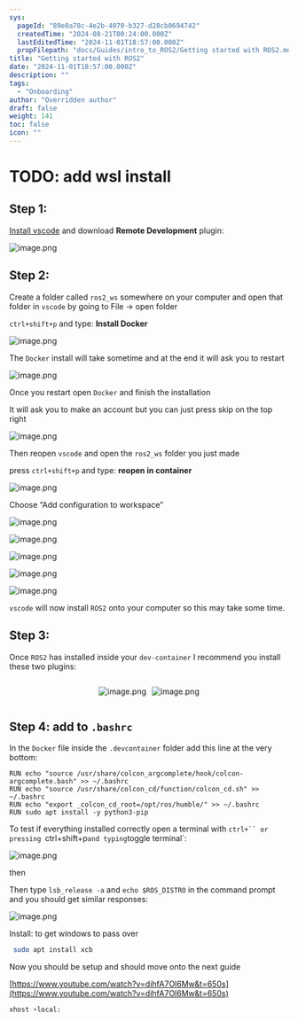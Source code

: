 ```yaml
---
sys:
  pageId: "89e0a78c-4e2b-4070-b327-d28cb0694742"
  createdTime: "2024-08-21T00:24:00.000Z"
  lastEditedTime: "2024-11-01T18:57:00.000Z"
  propFilepath: "docs/Guides/intro_to_ROS2/Getting started with ROS2.md"
title: "Getting started with ROS2"
date: "2024-11-01T18:57:00.000Z"
description: ""
tags:
  - "Onboarding"
author: "Overridden author"
draft: false
weight: 141
toc: false
icon: ""
---
```


# TODO: add wsl install

## Step 1:

[Install vscode](https://code.visualstudio.com/download) and download **Remote Development** plugin:

![image.png](https://prod-files-secure.s3.us-west-2.amazonaws.com/d518164a-d88e-44d1-a4ee-3adb3bd8bce0/efb52993-1881-4a40-b95e-6f020334f022/image.png?X-Amz-Algorithm=AWS4-HMAC-SHA256&X-Amz-Content-Sha256=UNSIGNED-PAYLOAD&X-Amz-Credential=ASIAZI2LB466SLIFPVSJ%2F20250317%2Fus-west-2%2Fs3%2Faws4_request&X-Amz-Date=20250317T003950Z&X-Amz-Expires=3600&X-Amz-Security-Token=IQoJb3JpZ2luX2VjEN%2F%2F%2F%2F%2F%2F%2F%2F%2F%2F%2FwEaCXVzLXdlc3QtMiJGMEQCIFgn%2FikXMmP1F9fDyoQykPco2KTGOZ%2BPoawBu2ApFfKBAiBQwkGcZbjOxF8SgbhLa%2FaTk6GvXPBEKCtSWXVuA2qDjSr%2FAwg3EAAaDDYzNzQyMzE4MzgwNSIMxRTKHr%2B1sChK0nWLKtwDgAHC63TYz4fc1olqJ2qo8I%2Bf5wU59ftlmxAFmrJARJJds3TeEpPwuMkxqyTIoJGpWD0D9peZYLVxqpGzZRCHc4EKzzw%2Bn7ERnp5KPK6bRprSMFuIKcSe8Wqy%2BSBl35xjSkxrsEIM%2ByZBzUNeN2JDszOIrNj%2Ffo4XukErQI8%2BULPM4bK2f%2BvvOn%2BCFMh4wNvnm8SHLZjbZGMVhttamwbkqxm0lPAlReQgG3J9I7c2nmB0alFMABYt8iZPuYmxXAVwS%2Bg0CZbsGb3aNZc8mKxon9xUHJ7SJo6OMHK8xZKXc5c0CPleBPoJedrs9uOGtVvHxuP9qyV8XsB1OkGQJRTZyVnpxJQs4%2FBfnk23YB4xC0fsFF9VQZO7%2FTOigXYVJ1SGK1MHFeTmOoT0Qy5uvkViUfx8j175sA5Q90ZRMx25Fw1FPZlluqbNScuAmZK3NJxbd7V0NH7bc7E0w1Lo3%2FPrrm5J6XGT%2FHg%2BnJ1jMAV76hR41DR21xc7VrreZBYPDeCnFGD7HZL2WWPfawaofb3NxOeVdCIa%2Bm%2Bcs7qLFhgMjP4ShxnIcClPzAPURYm5ufYsd0ieHm4d3Wk0wgGTzz%2ByDNy845yA1spxMHKW4%2FwDqhtE%2B9cIVOtwykr1kewwmJ3dvgY6pgE4N7leSEmr8qiiuNCjTFC0ODWKOyqeoR%2BQdyl4BJ2QuVEKm4nThdQjSLpIhxjpx1RQB8ymsyibVJEgXm8RGIH8%2Bam9bKkmbsRwVrwBecl3RYJGCFxbrpFd4IoVqV7lMUFe7B9li9hoHe9ob%2FNeMxbJMAPdEFTZO4L8SHKT81BnSsY1cpi4w6uXoYBLoXJXmOulc9CNSwQeC6kj%2Fz0%2BRtDwIzJnvQMc&X-Amz-Signature=da247a99e81c0a58a87fcf308b764f227e1fb10a399977d137f12d7bc3d24033&X-Amz-SignedHeaders=host&x-id=GetObject)

## Step 2:

Create a folder called `ros2_ws` somewhere on your computer and open that folder in `vscode` by going to File → open folder 

`ctrl+shift+p` and type: **Install Docker**

![image.png](https://prod-files-secure.s3.us-west-2.amazonaws.com/d518164a-d88e-44d1-a4ee-3adb3bd8bce0/2269dc0e-1cd5-47ff-bceb-c04ad9b2eab0/image.png?X-Amz-Algorithm=AWS4-HMAC-SHA256&X-Amz-Content-Sha256=UNSIGNED-PAYLOAD&X-Amz-Credential=ASIAZI2LB466SLIFPVSJ%2F20250317%2Fus-west-2%2Fs3%2Faws4_request&X-Amz-Date=20250317T003950Z&X-Amz-Expires=3600&X-Amz-Security-Token=IQoJb3JpZ2luX2VjEN%2F%2F%2F%2F%2F%2F%2F%2F%2F%2F%2FwEaCXVzLXdlc3QtMiJGMEQCIFgn%2FikXMmP1F9fDyoQykPco2KTGOZ%2BPoawBu2ApFfKBAiBQwkGcZbjOxF8SgbhLa%2FaTk6GvXPBEKCtSWXVuA2qDjSr%2FAwg3EAAaDDYzNzQyMzE4MzgwNSIMxRTKHr%2B1sChK0nWLKtwDgAHC63TYz4fc1olqJ2qo8I%2Bf5wU59ftlmxAFmrJARJJds3TeEpPwuMkxqyTIoJGpWD0D9peZYLVxqpGzZRCHc4EKzzw%2Bn7ERnp5KPK6bRprSMFuIKcSe8Wqy%2BSBl35xjSkxrsEIM%2ByZBzUNeN2JDszOIrNj%2Ffo4XukErQI8%2BULPM4bK2f%2BvvOn%2BCFMh4wNvnm8SHLZjbZGMVhttamwbkqxm0lPAlReQgG3J9I7c2nmB0alFMABYt8iZPuYmxXAVwS%2Bg0CZbsGb3aNZc8mKxon9xUHJ7SJo6OMHK8xZKXc5c0CPleBPoJedrs9uOGtVvHxuP9qyV8XsB1OkGQJRTZyVnpxJQs4%2FBfnk23YB4xC0fsFF9VQZO7%2FTOigXYVJ1SGK1MHFeTmOoT0Qy5uvkViUfx8j175sA5Q90ZRMx25Fw1FPZlluqbNScuAmZK3NJxbd7V0NH7bc7E0w1Lo3%2FPrrm5J6XGT%2FHg%2BnJ1jMAV76hR41DR21xc7VrreZBYPDeCnFGD7HZL2WWPfawaofb3NxOeVdCIa%2Bm%2Bcs7qLFhgMjP4ShxnIcClPzAPURYm5ufYsd0ieHm4d3Wk0wgGTzz%2ByDNy845yA1spxMHKW4%2FwDqhtE%2B9cIVOtwykr1kewwmJ3dvgY6pgE4N7leSEmr8qiiuNCjTFC0ODWKOyqeoR%2BQdyl4BJ2QuVEKm4nThdQjSLpIhxjpx1RQB8ymsyibVJEgXm8RGIH8%2Bam9bKkmbsRwVrwBecl3RYJGCFxbrpFd4IoVqV7lMUFe7B9li9hoHe9ob%2FNeMxbJMAPdEFTZO4L8SHKT81BnSsY1cpi4w6uXoYBLoXJXmOulc9CNSwQeC6kj%2Fz0%2BRtDwIzJnvQMc&X-Amz-Signature=7c8f37939b5e0bfdd6b5f5ac3bc8df584afaeae07402fe6e050d422752877375&X-Amz-SignedHeaders=host&x-id=GetObject)

The `Docker` install will take sometime and at the end it will ask you to restart

![image.png](https://prod-files-secure.s3.us-west-2.amazonaws.com/d518164a-d88e-44d1-a4ee-3adb3bd8bce0/ed233f78-be33-4b1f-b89c-9c346c0e961e/image.png?X-Amz-Algorithm=AWS4-HMAC-SHA256&X-Amz-Content-Sha256=UNSIGNED-PAYLOAD&X-Amz-Credential=ASIAZI2LB466SLIFPVSJ%2F20250317%2Fus-west-2%2Fs3%2Faws4_request&X-Amz-Date=20250317T003950Z&X-Amz-Expires=3600&X-Amz-Security-Token=IQoJb3JpZ2luX2VjEN%2F%2F%2F%2F%2F%2F%2F%2F%2F%2F%2FwEaCXVzLXdlc3QtMiJGMEQCIFgn%2FikXMmP1F9fDyoQykPco2KTGOZ%2BPoawBu2ApFfKBAiBQwkGcZbjOxF8SgbhLa%2FaTk6GvXPBEKCtSWXVuA2qDjSr%2FAwg3EAAaDDYzNzQyMzE4MzgwNSIMxRTKHr%2B1sChK0nWLKtwDgAHC63TYz4fc1olqJ2qo8I%2Bf5wU59ftlmxAFmrJARJJds3TeEpPwuMkxqyTIoJGpWD0D9peZYLVxqpGzZRCHc4EKzzw%2Bn7ERnp5KPK6bRprSMFuIKcSe8Wqy%2BSBl35xjSkxrsEIM%2ByZBzUNeN2JDszOIrNj%2Ffo4XukErQI8%2BULPM4bK2f%2BvvOn%2BCFMh4wNvnm8SHLZjbZGMVhttamwbkqxm0lPAlReQgG3J9I7c2nmB0alFMABYt8iZPuYmxXAVwS%2Bg0CZbsGb3aNZc8mKxon9xUHJ7SJo6OMHK8xZKXc5c0CPleBPoJedrs9uOGtVvHxuP9qyV8XsB1OkGQJRTZyVnpxJQs4%2FBfnk23YB4xC0fsFF9VQZO7%2FTOigXYVJ1SGK1MHFeTmOoT0Qy5uvkViUfx8j175sA5Q90ZRMx25Fw1FPZlluqbNScuAmZK3NJxbd7V0NH7bc7E0w1Lo3%2FPrrm5J6XGT%2FHg%2BnJ1jMAV76hR41DR21xc7VrreZBYPDeCnFGD7HZL2WWPfawaofb3NxOeVdCIa%2Bm%2Bcs7qLFhgMjP4ShxnIcClPzAPURYm5ufYsd0ieHm4d3Wk0wgGTzz%2ByDNy845yA1spxMHKW4%2FwDqhtE%2B9cIVOtwykr1kewwmJ3dvgY6pgE4N7leSEmr8qiiuNCjTFC0ODWKOyqeoR%2BQdyl4BJ2QuVEKm4nThdQjSLpIhxjpx1RQB8ymsyibVJEgXm8RGIH8%2Bam9bKkmbsRwVrwBecl3RYJGCFxbrpFd4IoVqV7lMUFe7B9li9hoHe9ob%2FNeMxbJMAPdEFTZO4L8SHKT81BnSsY1cpi4w6uXoYBLoXJXmOulc9CNSwQeC6kj%2Fz0%2BRtDwIzJnvQMc&X-Amz-Signature=66a6dc89e2689f6804f9a857d3d83f37ff3cacfafb04a096e041bd7dd6a14882&X-Amz-SignedHeaders=host&x-id=GetObject)

Once you restart open `Docker` and finish the installation

It will ask you to make an account but you can just press skip on the top right

![image.png](https://prod-files-secure.s3.us-west-2.amazonaws.com/d518164a-d88e-44d1-a4ee-3adb3bd8bce0/21010ad9-1659-4fd9-9f59-9932a09b2a3d/image.png?X-Amz-Algorithm=AWS4-HMAC-SHA256&X-Amz-Content-Sha256=UNSIGNED-PAYLOAD&X-Amz-Credential=ASIAZI2LB466SLIFPVSJ%2F20250317%2Fus-west-2%2Fs3%2Faws4_request&X-Amz-Date=20250317T003950Z&X-Amz-Expires=3600&X-Amz-Security-Token=IQoJb3JpZ2luX2VjEN%2F%2F%2F%2F%2F%2F%2F%2F%2F%2F%2FwEaCXVzLXdlc3QtMiJGMEQCIFgn%2FikXMmP1F9fDyoQykPco2KTGOZ%2BPoawBu2ApFfKBAiBQwkGcZbjOxF8SgbhLa%2FaTk6GvXPBEKCtSWXVuA2qDjSr%2FAwg3EAAaDDYzNzQyMzE4MzgwNSIMxRTKHr%2B1sChK0nWLKtwDgAHC63TYz4fc1olqJ2qo8I%2Bf5wU59ftlmxAFmrJARJJds3TeEpPwuMkxqyTIoJGpWD0D9peZYLVxqpGzZRCHc4EKzzw%2Bn7ERnp5KPK6bRprSMFuIKcSe8Wqy%2BSBl35xjSkxrsEIM%2ByZBzUNeN2JDszOIrNj%2Ffo4XukErQI8%2BULPM4bK2f%2BvvOn%2BCFMh4wNvnm8SHLZjbZGMVhttamwbkqxm0lPAlReQgG3J9I7c2nmB0alFMABYt8iZPuYmxXAVwS%2Bg0CZbsGb3aNZc8mKxon9xUHJ7SJo6OMHK8xZKXc5c0CPleBPoJedrs9uOGtVvHxuP9qyV8XsB1OkGQJRTZyVnpxJQs4%2FBfnk23YB4xC0fsFF9VQZO7%2FTOigXYVJ1SGK1MHFeTmOoT0Qy5uvkViUfx8j175sA5Q90ZRMx25Fw1FPZlluqbNScuAmZK3NJxbd7V0NH7bc7E0w1Lo3%2FPrrm5J6XGT%2FHg%2BnJ1jMAV76hR41DR21xc7VrreZBYPDeCnFGD7HZL2WWPfawaofb3NxOeVdCIa%2Bm%2Bcs7qLFhgMjP4ShxnIcClPzAPURYm5ufYsd0ieHm4d3Wk0wgGTzz%2ByDNy845yA1spxMHKW4%2FwDqhtE%2B9cIVOtwykr1kewwmJ3dvgY6pgE4N7leSEmr8qiiuNCjTFC0ODWKOyqeoR%2BQdyl4BJ2QuVEKm4nThdQjSLpIhxjpx1RQB8ymsyibVJEgXm8RGIH8%2Bam9bKkmbsRwVrwBecl3RYJGCFxbrpFd4IoVqV7lMUFe7B9li9hoHe9ob%2FNeMxbJMAPdEFTZO4L8SHKT81BnSsY1cpi4w6uXoYBLoXJXmOulc9CNSwQeC6kj%2Fz0%2BRtDwIzJnvQMc&X-Amz-Signature=71e42e36105e17473e49ac145ceff5e0d0dea94ca0b5952edf5089f4c71c917e&X-Amz-SignedHeaders=host&x-id=GetObject)

Then reopen `vscode` and open the `ros2_ws` folder you just made

press `ctrl+shift+p` and type: **reopen in container**

![image.png](https://prod-files-secure.s3.us-west-2.amazonaws.com/d518164a-d88e-44d1-a4ee-3adb3bd8bce0/4e93b8c2-41ad-488c-8095-c74205196118/image.png?X-Amz-Algorithm=AWS4-HMAC-SHA256&X-Amz-Content-Sha256=UNSIGNED-PAYLOAD&X-Amz-Credential=ASIAZI2LB466SLIFPVSJ%2F20250317%2Fus-west-2%2Fs3%2Faws4_request&X-Amz-Date=20250317T003950Z&X-Amz-Expires=3600&X-Amz-Security-Token=IQoJb3JpZ2luX2VjEN%2F%2F%2F%2F%2F%2F%2F%2F%2F%2F%2FwEaCXVzLXdlc3QtMiJGMEQCIFgn%2FikXMmP1F9fDyoQykPco2KTGOZ%2BPoawBu2ApFfKBAiBQwkGcZbjOxF8SgbhLa%2FaTk6GvXPBEKCtSWXVuA2qDjSr%2FAwg3EAAaDDYzNzQyMzE4MzgwNSIMxRTKHr%2B1sChK0nWLKtwDgAHC63TYz4fc1olqJ2qo8I%2Bf5wU59ftlmxAFmrJARJJds3TeEpPwuMkxqyTIoJGpWD0D9peZYLVxqpGzZRCHc4EKzzw%2Bn7ERnp5KPK6bRprSMFuIKcSe8Wqy%2BSBl35xjSkxrsEIM%2ByZBzUNeN2JDszOIrNj%2Ffo4XukErQI8%2BULPM4bK2f%2BvvOn%2BCFMh4wNvnm8SHLZjbZGMVhttamwbkqxm0lPAlReQgG3J9I7c2nmB0alFMABYt8iZPuYmxXAVwS%2Bg0CZbsGb3aNZc8mKxon9xUHJ7SJo6OMHK8xZKXc5c0CPleBPoJedrs9uOGtVvHxuP9qyV8XsB1OkGQJRTZyVnpxJQs4%2FBfnk23YB4xC0fsFF9VQZO7%2FTOigXYVJ1SGK1MHFeTmOoT0Qy5uvkViUfx8j175sA5Q90ZRMx25Fw1FPZlluqbNScuAmZK3NJxbd7V0NH7bc7E0w1Lo3%2FPrrm5J6XGT%2FHg%2BnJ1jMAV76hR41DR21xc7VrreZBYPDeCnFGD7HZL2WWPfawaofb3NxOeVdCIa%2Bm%2Bcs7qLFhgMjP4ShxnIcClPzAPURYm5ufYsd0ieHm4d3Wk0wgGTzz%2ByDNy845yA1spxMHKW4%2FwDqhtE%2B9cIVOtwykr1kewwmJ3dvgY6pgE4N7leSEmr8qiiuNCjTFC0ODWKOyqeoR%2BQdyl4BJ2QuVEKm4nThdQjSLpIhxjpx1RQB8ymsyibVJEgXm8RGIH8%2Bam9bKkmbsRwVrwBecl3RYJGCFxbrpFd4IoVqV7lMUFe7B9li9hoHe9ob%2FNeMxbJMAPdEFTZO4L8SHKT81BnSsY1cpi4w6uXoYBLoXJXmOulc9CNSwQeC6kj%2Fz0%2BRtDwIzJnvQMc&X-Amz-Signature=7ee0db678e76389ed1044b3886d1d9185f5b3c607c67b41c3e10f5763c31fd97&X-Amz-SignedHeaders=host&x-id=GetObject)

Choose “Add configuration to workspace”

![image.png](https://prod-files-secure.s3.us-west-2.amazonaws.com/d518164a-d88e-44d1-a4ee-3adb3bd8bce0/9560b282-5060-4989-ba37-97e7b2c22476/image.png?X-Amz-Algorithm=AWS4-HMAC-SHA256&X-Amz-Content-Sha256=UNSIGNED-PAYLOAD&X-Amz-Credential=ASIAZI2LB466SLIFPVSJ%2F20250317%2Fus-west-2%2Fs3%2Faws4_request&X-Amz-Date=20250317T003950Z&X-Amz-Expires=3600&X-Amz-Security-Token=IQoJb3JpZ2luX2VjEN%2F%2F%2F%2F%2F%2F%2F%2F%2F%2F%2FwEaCXVzLXdlc3QtMiJGMEQCIFgn%2FikXMmP1F9fDyoQykPco2KTGOZ%2BPoawBu2ApFfKBAiBQwkGcZbjOxF8SgbhLa%2FaTk6GvXPBEKCtSWXVuA2qDjSr%2FAwg3EAAaDDYzNzQyMzE4MzgwNSIMxRTKHr%2B1sChK0nWLKtwDgAHC63TYz4fc1olqJ2qo8I%2Bf5wU59ftlmxAFmrJARJJds3TeEpPwuMkxqyTIoJGpWD0D9peZYLVxqpGzZRCHc4EKzzw%2Bn7ERnp5KPK6bRprSMFuIKcSe8Wqy%2BSBl35xjSkxrsEIM%2ByZBzUNeN2JDszOIrNj%2Ffo4XukErQI8%2BULPM4bK2f%2BvvOn%2BCFMh4wNvnm8SHLZjbZGMVhttamwbkqxm0lPAlReQgG3J9I7c2nmB0alFMABYt8iZPuYmxXAVwS%2Bg0CZbsGb3aNZc8mKxon9xUHJ7SJo6OMHK8xZKXc5c0CPleBPoJedrs9uOGtVvHxuP9qyV8XsB1OkGQJRTZyVnpxJQs4%2FBfnk23YB4xC0fsFF9VQZO7%2FTOigXYVJ1SGK1MHFeTmOoT0Qy5uvkViUfx8j175sA5Q90ZRMx25Fw1FPZlluqbNScuAmZK3NJxbd7V0NH7bc7E0w1Lo3%2FPrrm5J6XGT%2FHg%2BnJ1jMAV76hR41DR21xc7VrreZBYPDeCnFGD7HZL2WWPfawaofb3NxOeVdCIa%2Bm%2Bcs7qLFhgMjP4ShxnIcClPzAPURYm5ufYsd0ieHm4d3Wk0wgGTzz%2ByDNy845yA1spxMHKW4%2FwDqhtE%2B9cIVOtwykr1kewwmJ3dvgY6pgE4N7leSEmr8qiiuNCjTFC0ODWKOyqeoR%2BQdyl4BJ2QuVEKm4nThdQjSLpIhxjpx1RQB8ymsyibVJEgXm8RGIH8%2Bam9bKkmbsRwVrwBecl3RYJGCFxbrpFd4IoVqV7lMUFe7B9li9hoHe9ob%2FNeMxbJMAPdEFTZO4L8SHKT81BnSsY1cpi4w6uXoYBLoXJXmOulc9CNSwQeC6kj%2Fz0%2BRtDwIzJnvQMc&X-Amz-Signature=0e1482595a5b171223351e7beee836cae10072cf09f1c06da1e8de4e90a875d4&X-Amz-SignedHeaders=host&x-id=GetObject)

![image.png](https://prod-files-secure.s3.us-west-2.amazonaws.com/d518164a-d88e-44d1-a4ee-3adb3bd8bce0/2ee63f81-886b-48e8-a553-dc6e5eac99e4/image.png?X-Amz-Algorithm=AWS4-HMAC-SHA256&X-Amz-Content-Sha256=UNSIGNED-PAYLOAD&X-Amz-Credential=ASIAZI2LB466SLIFPVSJ%2F20250317%2Fus-west-2%2Fs3%2Faws4_request&X-Amz-Date=20250317T003950Z&X-Amz-Expires=3600&X-Amz-Security-Token=IQoJb3JpZ2luX2VjEN%2F%2F%2F%2F%2F%2F%2F%2F%2F%2F%2FwEaCXVzLXdlc3QtMiJGMEQCIFgn%2FikXMmP1F9fDyoQykPco2KTGOZ%2BPoawBu2ApFfKBAiBQwkGcZbjOxF8SgbhLa%2FaTk6GvXPBEKCtSWXVuA2qDjSr%2FAwg3EAAaDDYzNzQyMzE4MzgwNSIMxRTKHr%2B1sChK0nWLKtwDgAHC63TYz4fc1olqJ2qo8I%2Bf5wU59ftlmxAFmrJARJJds3TeEpPwuMkxqyTIoJGpWD0D9peZYLVxqpGzZRCHc4EKzzw%2Bn7ERnp5KPK6bRprSMFuIKcSe8Wqy%2BSBl35xjSkxrsEIM%2ByZBzUNeN2JDszOIrNj%2Ffo4XukErQI8%2BULPM4bK2f%2BvvOn%2BCFMh4wNvnm8SHLZjbZGMVhttamwbkqxm0lPAlReQgG3J9I7c2nmB0alFMABYt8iZPuYmxXAVwS%2Bg0CZbsGb3aNZc8mKxon9xUHJ7SJo6OMHK8xZKXc5c0CPleBPoJedrs9uOGtVvHxuP9qyV8XsB1OkGQJRTZyVnpxJQs4%2FBfnk23YB4xC0fsFF9VQZO7%2FTOigXYVJ1SGK1MHFeTmOoT0Qy5uvkViUfx8j175sA5Q90ZRMx25Fw1FPZlluqbNScuAmZK3NJxbd7V0NH7bc7E0w1Lo3%2FPrrm5J6XGT%2FHg%2BnJ1jMAV76hR41DR21xc7VrreZBYPDeCnFGD7HZL2WWPfawaofb3NxOeVdCIa%2Bm%2Bcs7qLFhgMjP4ShxnIcClPzAPURYm5ufYsd0ieHm4d3Wk0wgGTzz%2ByDNy845yA1spxMHKW4%2FwDqhtE%2B9cIVOtwykr1kewwmJ3dvgY6pgE4N7leSEmr8qiiuNCjTFC0ODWKOyqeoR%2BQdyl4BJ2QuVEKm4nThdQjSLpIhxjpx1RQB8ymsyibVJEgXm8RGIH8%2Bam9bKkmbsRwVrwBecl3RYJGCFxbrpFd4IoVqV7lMUFe7B9li9hoHe9ob%2FNeMxbJMAPdEFTZO4L8SHKT81BnSsY1cpi4w6uXoYBLoXJXmOulc9CNSwQeC6kj%2Fz0%2BRtDwIzJnvQMc&X-Amz-Signature=63a86fc529be9c4e3007e599896efd9fe94ac4bf594c00651a9eeebe9d2f68f9&X-Amz-SignedHeaders=host&x-id=GetObject)

![image.png](https://prod-files-secure.s3.us-west-2.amazonaws.com/d518164a-d88e-44d1-a4ee-3adb3bd8bce0/ae1580b2-b048-407e-aed9-b584224a7a04/image.png?X-Amz-Algorithm=AWS4-HMAC-SHA256&X-Amz-Content-Sha256=UNSIGNED-PAYLOAD&X-Amz-Credential=ASIAZI2LB466SLIFPVSJ%2F20250317%2Fus-west-2%2Fs3%2Faws4_request&X-Amz-Date=20250317T003950Z&X-Amz-Expires=3600&X-Amz-Security-Token=IQoJb3JpZ2luX2VjEN%2F%2F%2F%2F%2F%2F%2F%2F%2F%2F%2FwEaCXVzLXdlc3QtMiJGMEQCIFgn%2FikXMmP1F9fDyoQykPco2KTGOZ%2BPoawBu2ApFfKBAiBQwkGcZbjOxF8SgbhLa%2FaTk6GvXPBEKCtSWXVuA2qDjSr%2FAwg3EAAaDDYzNzQyMzE4MzgwNSIMxRTKHr%2B1sChK0nWLKtwDgAHC63TYz4fc1olqJ2qo8I%2Bf5wU59ftlmxAFmrJARJJds3TeEpPwuMkxqyTIoJGpWD0D9peZYLVxqpGzZRCHc4EKzzw%2Bn7ERnp5KPK6bRprSMFuIKcSe8Wqy%2BSBl35xjSkxrsEIM%2ByZBzUNeN2JDszOIrNj%2Ffo4XukErQI8%2BULPM4bK2f%2BvvOn%2BCFMh4wNvnm8SHLZjbZGMVhttamwbkqxm0lPAlReQgG3J9I7c2nmB0alFMABYt8iZPuYmxXAVwS%2Bg0CZbsGb3aNZc8mKxon9xUHJ7SJo6OMHK8xZKXc5c0CPleBPoJedrs9uOGtVvHxuP9qyV8XsB1OkGQJRTZyVnpxJQs4%2FBfnk23YB4xC0fsFF9VQZO7%2FTOigXYVJ1SGK1MHFeTmOoT0Qy5uvkViUfx8j175sA5Q90ZRMx25Fw1FPZlluqbNScuAmZK3NJxbd7V0NH7bc7E0w1Lo3%2FPrrm5J6XGT%2FHg%2BnJ1jMAV76hR41DR21xc7VrreZBYPDeCnFGD7HZL2WWPfawaofb3NxOeVdCIa%2Bm%2Bcs7qLFhgMjP4ShxnIcClPzAPURYm5ufYsd0ieHm4d3Wk0wgGTzz%2ByDNy845yA1spxMHKW4%2FwDqhtE%2B9cIVOtwykr1kewwmJ3dvgY6pgE4N7leSEmr8qiiuNCjTFC0ODWKOyqeoR%2BQdyl4BJ2QuVEKm4nThdQjSLpIhxjpx1RQB8ymsyibVJEgXm8RGIH8%2Bam9bKkmbsRwVrwBecl3RYJGCFxbrpFd4IoVqV7lMUFe7B9li9hoHe9ob%2FNeMxbJMAPdEFTZO4L8SHKT81BnSsY1cpi4w6uXoYBLoXJXmOulc9CNSwQeC6kj%2Fz0%2BRtDwIzJnvQMc&X-Amz-Signature=ee002133709a5610d220a0a0ccae98aefd077a486f72aaa1cdb34d6f6af7959b&X-Amz-SignedHeaders=host&x-id=GetObject)

![image.png](https://prod-files-secure.s3.us-west-2.amazonaws.com/d518164a-d88e-44d1-a4ee-3adb3bd8bce0/53255b28-f75e-430f-b9e3-c0ac8577e42b/image.png?X-Amz-Algorithm=AWS4-HMAC-SHA256&X-Amz-Content-Sha256=UNSIGNED-PAYLOAD&X-Amz-Credential=ASIAZI2LB466SLIFPVSJ%2F20250317%2Fus-west-2%2Fs3%2Faws4_request&X-Amz-Date=20250317T003950Z&X-Amz-Expires=3600&X-Amz-Security-Token=IQoJb3JpZ2luX2VjEN%2F%2F%2F%2F%2F%2F%2F%2F%2F%2F%2FwEaCXVzLXdlc3QtMiJGMEQCIFgn%2FikXMmP1F9fDyoQykPco2KTGOZ%2BPoawBu2ApFfKBAiBQwkGcZbjOxF8SgbhLa%2FaTk6GvXPBEKCtSWXVuA2qDjSr%2FAwg3EAAaDDYzNzQyMzE4MzgwNSIMxRTKHr%2B1sChK0nWLKtwDgAHC63TYz4fc1olqJ2qo8I%2Bf5wU59ftlmxAFmrJARJJds3TeEpPwuMkxqyTIoJGpWD0D9peZYLVxqpGzZRCHc4EKzzw%2Bn7ERnp5KPK6bRprSMFuIKcSe8Wqy%2BSBl35xjSkxrsEIM%2ByZBzUNeN2JDszOIrNj%2Ffo4XukErQI8%2BULPM4bK2f%2BvvOn%2BCFMh4wNvnm8SHLZjbZGMVhttamwbkqxm0lPAlReQgG3J9I7c2nmB0alFMABYt8iZPuYmxXAVwS%2Bg0CZbsGb3aNZc8mKxon9xUHJ7SJo6OMHK8xZKXc5c0CPleBPoJedrs9uOGtVvHxuP9qyV8XsB1OkGQJRTZyVnpxJQs4%2FBfnk23YB4xC0fsFF9VQZO7%2FTOigXYVJ1SGK1MHFeTmOoT0Qy5uvkViUfx8j175sA5Q90ZRMx25Fw1FPZlluqbNScuAmZK3NJxbd7V0NH7bc7E0w1Lo3%2FPrrm5J6XGT%2FHg%2BnJ1jMAV76hR41DR21xc7VrreZBYPDeCnFGD7HZL2WWPfawaofb3NxOeVdCIa%2Bm%2Bcs7qLFhgMjP4ShxnIcClPzAPURYm5ufYsd0ieHm4d3Wk0wgGTzz%2ByDNy845yA1spxMHKW4%2FwDqhtE%2B9cIVOtwykr1kewwmJ3dvgY6pgE4N7leSEmr8qiiuNCjTFC0ODWKOyqeoR%2BQdyl4BJ2QuVEKm4nThdQjSLpIhxjpx1RQB8ymsyibVJEgXm8RGIH8%2Bam9bKkmbsRwVrwBecl3RYJGCFxbrpFd4IoVqV7lMUFe7B9li9hoHe9ob%2FNeMxbJMAPdEFTZO4L8SHKT81BnSsY1cpi4w6uXoYBLoXJXmOulc9CNSwQeC6kj%2Fz0%2BRtDwIzJnvQMc&X-Amz-Signature=3e85e66e512929a19a5004382cd4d7ca92637a03fc52941ea1315bfbc15f29d5&X-Amz-SignedHeaders=host&x-id=GetObject)

![image.png](https://prod-files-secure.s3.us-west-2.amazonaws.com/d518164a-d88e-44d1-a4ee-3adb3bd8bce0/7c562767-5af9-4ffb-97d1-327bcdf4ee00/image.png?X-Amz-Algorithm=AWS4-HMAC-SHA256&X-Amz-Content-Sha256=UNSIGNED-PAYLOAD&X-Amz-Credential=ASIAZI2LB466SLIFPVSJ%2F20250317%2Fus-west-2%2Fs3%2Faws4_request&X-Amz-Date=20250317T003950Z&X-Amz-Expires=3600&X-Amz-Security-Token=IQoJb3JpZ2luX2VjEN%2F%2F%2F%2F%2F%2F%2F%2F%2F%2F%2FwEaCXVzLXdlc3QtMiJGMEQCIFgn%2FikXMmP1F9fDyoQykPco2KTGOZ%2BPoawBu2ApFfKBAiBQwkGcZbjOxF8SgbhLa%2FaTk6GvXPBEKCtSWXVuA2qDjSr%2FAwg3EAAaDDYzNzQyMzE4MzgwNSIMxRTKHr%2B1sChK0nWLKtwDgAHC63TYz4fc1olqJ2qo8I%2Bf5wU59ftlmxAFmrJARJJds3TeEpPwuMkxqyTIoJGpWD0D9peZYLVxqpGzZRCHc4EKzzw%2Bn7ERnp5KPK6bRprSMFuIKcSe8Wqy%2BSBl35xjSkxrsEIM%2ByZBzUNeN2JDszOIrNj%2Ffo4XukErQI8%2BULPM4bK2f%2BvvOn%2BCFMh4wNvnm8SHLZjbZGMVhttamwbkqxm0lPAlReQgG3J9I7c2nmB0alFMABYt8iZPuYmxXAVwS%2Bg0CZbsGb3aNZc8mKxon9xUHJ7SJo6OMHK8xZKXc5c0CPleBPoJedrs9uOGtVvHxuP9qyV8XsB1OkGQJRTZyVnpxJQs4%2FBfnk23YB4xC0fsFF9VQZO7%2FTOigXYVJ1SGK1MHFeTmOoT0Qy5uvkViUfx8j175sA5Q90ZRMx25Fw1FPZlluqbNScuAmZK3NJxbd7V0NH7bc7E0w1Lo3%2FPrrm5J6XGT%2FHg%2BnJ1jMAV76hR41DR21xc7VrreZBYPDeCnFGD7HZL2WWPfawaofb3NxOeVdCIa%2Bm%2Bcs7qLFhgMjP4ShxnIcClPzAPURYm5ufYsd0ieHm4d3Wk0wgGTzz%2ByDNy845yA1spxMHKW4%2FwDqhtE%2B9cIVOtwykr1kewwmJ3dvgY6pgE4N7leSEmr8qiiuNCjTFC0ODWKOyqeoR%2BQdyl4BJ2QuVEKm4nThdQjSLpIhxjpx1RQB8ymsyibVJEgXm8RGIH8%2Bam9bKkmbsRwVrwBecl3RYJGCFxbrpFd4IoVqV7lMUFe7B9li9hoHe9ob%2FNeMxbJMAPdEFTZO4L8SHKT81BnSsY1cpi4w6uXoYBLoXJXmOulc9CNSwQeC6kj%2Fz0%2BRtDwIzJnvQMc&X-Amz-Signature=1b85619e1c96ebb31fb9cc7e19cd24f881ab965fce0881439613ceae44e3332b&X-Amz-SignedHeaders=host&x-id=GetObject)

`vscode` will now install `ROS2` onto your computer so this may take some time.

## Step 3:

Once `ROS2` has installed inside your `dev-container` I recommend you install these two plugins:

<div style="display: flex;flex-direction: row; column-gap:10px; max-width: 630px;justify-content: center;">
<div>

![image.png](https://prod-files-secure.s3.us-west-2.amazonaws.com/d518164a-d88e-44d1-a4ee-3adb3bd8bce0/3fc3d550-5a54-4ba1-ba6b-faa01cdb7369/image.png?X-Amz-Algorithm=AWS4-HMAC-SHA256&X-Amz-Content-Sha256=UNSIGNED-PAYLOAD&X-Amz-Credential=ASIAZI2LB466QJ4SHN4F%2F20250317%2Fus-west-2%2Fs3%2Faws4_request&X-Amz-Date=20250317T003952Z&X-Amz-Expires=3600&X-Amz-Security-Token=IQoJb3JpZ2luX2VjEN%2F%2F%2F%2F%2F%2F%2F%2F%2F%2F%2FwEaCXVzLXdlc3QtMiJHMEUCIQCsMnfvppBVA5KjO%2Fi0vfjrQyiRd%2FX0taAnMC9YpRMyVwIgND1ydwpveFH3pqfOghyJmaTjTl%2FI1vrKvkectx3us2cq%2FwMINxAAGgw2Mzc0MjMxODM4MDUiDOInA%2FRtaG8uCraw%2FircA7KY9MLko6bDybdMHEKNInASBm0GT%2Bi9taM0SycRzv8AvVb6dOM%2F0jaxAMomW98G7akRlWQs2ned8KZovh3Rl159mcO%2Fp%2BO97iw3STs93FofFDFgc4KldvCRuiTY6D9jp0AsTKAwblMn%2BZzK8aaHYTKdXIprfZ9RFvdf%2BN43UCXVD4ISOYIrYRWFMglSoUGwpLcYVZiCo1c01bpoNxKtO6zinwBXjB6Hyx8R0NrUouJ%2FrWbncQ1ng0AhTba9tqF7ZI3JZdouLBag4OYK1nwuSBpvkmYzzKGR0gAVMF3DnxqiYVPZRgvLgoX8L%2BvB%2FLZey6YfXzBbRiDVVtcgLmSZFKZ8avB9zCd3ZT4VVVKkJgYxmx6np3x7PqiEbBLdbYesgZFFP4Sv%2Behp%2BFCqCcs6lHodxqR9tDkh6trLK%2FX98A%2BsV3RKxg5OLK2CJj%2FtmZN0F2FaQCvKNtP9FeD9m4p7cAqjK%2B%2ByZ%2F4G%2BMrpTlMNrNanPBxCEWW2qlFrXz%2BsJj7BQMcNcrb5e6dt9hb3o5unoSvW%2BgrbGuU%2FZkOT1ffZn6DP2ZWoUaT1B7SyDTSJGC2poDINgPtNqnH4yo6enfFzCt138%2Fa8OqyivKR4M8ERCuxUekQM0w9oyZFCwKfGMPic3b4GOqUBt6b3wxTGlVCcr5AAspWW6jBFqYnHHbKa%2BVgBzAWakC3Ck6BChUKfr5YM3EWsbMe9xrYdUfFs9TmM2NHN4t%2FMdI3y65c7dL6cmrSdgm5ANjxTfGOw3Ds%2Fumvn12WV9d1xqfouAo8%2FYnTa%2BTM2CXvyG88Uo%2BKCIOxEVY3IOw5nu8ISfSSAAUAxGMHI8fKJokbNMwACB4Ypjh8kfcRul9fDwxlBxy%2F9&X-Amz-Signature=607e224e0c54bac890eba6d339f6ca36c70fe3e4ad5f8dd317708c7812416c92&X-Amz-SignedHeaders=host&x-id=GetObject)

</div>
<div>

![image.png](https://prod-files-secure.s3.us-west-2.amazonaws.com/d518164a-d88e-44d1-a4ee-3adb3bd8bce0/d994cc66-13c2-4093-a5a3-f84cf4601a82/image.png?X-Amz-Algorithm=AWS4-HMAC-SHA256&X-Amz-Content-Sha256=UNSIGNED-PAYLOAD&X-Amz-Credential=ASIAZI2LB4663D65AWZM%2F20250317%2Fus-west-2%2Fs3%2Faws4_request&X-Amz-Date=20250317T003952Z&X-Amz-Expires=3600&X-Amz-Security-Token=IQoJb3JpZ2luX2VjEN%2F%2F%2F%2F%2F%2F%2F%2F%2F%2F%2FwEaCXVzLXdlc3QtMiJGMEQCIFLxAHcwwzaI1QoP%2FEq8zOYRcouduzDx2oYXuOUccPT4AiAL07jTGkYWxxeedV9NEpyezK8UUNmvoutPzDmnbY1qYSr%2FAwg3EAAaDDYzNzQyMzE4MzgwNSIMmxEwVbesUtIPFEKIKtwDxRProK%2FSuyMNWJjWc%2FYByocp54hBv%2B%2B6oahlGYPJwOI8J466SIhubT5cMAF43GnEBCeh89oSUazk5tJdB%2FyCS2IS4CKE1YTRAQv0q2JdeBw35qcfIGeMCVOopWX4ms%2F3Kohoyrh2FH45aAnoMHUvLwMSNkZfuwhixm3h75oprWyi3dOEunmx5Rb2us67QX02G3tfXKG4Zui%2FbWJDG6IiXbuFCI0TbGVBIW35EMDQSrtpVRTwkMiKLPyPO6%2BOyFNEDIG5ckTgWFrv0%2FGtWODlsOL5klsVnGG4PU9bJOr3FPwpI%2FIDVydBoMHRmsQQT%2BDg%2FPVkwVfjcMR02PcIfwld8BMsZlwAedxxqkv54rkOlSBQRduxhqYPCg9tcLBfj6pxrNbPpY5R11uaXRG7QkhbWoSCiJIKVi6AtK9cu8k%2B1%2BEm1h2lGSIwVkc4iodWyh0K8N9nUJahzHR3Khv1Qyys4V7vsGP%2FlpD3sy7MFDpgeIOM6uRnBSojH2saPg5fcEMUvEGVw0JTkOZbwwvsJuriKzkhKoqrcSmJxbik1GNh8zuY0APOIdYLfUYHkPYsqKHIYUdEVTWR9tly%2FVmsaMNriOSky2byvZ1jvHPKt3%2BgXcwwWvPFE%2Fb7jnxXwU0wgZ3dvgY6pgEEqYN9JqaWhrTW83r2w8CCE5cseNAVAw7coNZS9GthWwZcV%2BoGp8f%2BSBqCy2R2LSE5Se%2Fd5rwtGEK%2FhhdkRjUYomkB9lCvBfSCtIAtpf%2FDNkF%2Fe4MI4xyYHQSGimq6p07tyQgZ43haxtobmgNe0B3TT548k4%2FEJ1LiBukMYYxERG0h8BVVaFIYkyDVlKe3Rt1cYuEDkPvYIf5LbYTi5CYvsq1TxrDX&X-Amz-Signature=1c9457a03d92cd65682b7524df1ba6bbd2300b1532b1f7d22e9e5dc71f61a38b&X-Amz-SignedHeaders=host&x-id=GetObject)

</div>
</div>

## Step 4: add to `.bashrc`

In the `Docker` file inside the `.devcontainer` folder add this line at the very bottom: 

```docker
RUN echo "source /usr/share/colcon_argcomplete/hook/colcon-argcomplete.bash" >> ~/.bashrc
RUN echo "source /usr/share/colcon_cd/function/colcon_cd.sh" >> ~/.bashrc
RUN echo "export _colcon_cd_root=/opt/ros/humble/" >> ~/.bashrc
RUN sudo apt install -y python3-pip 
```

To test if everything installed correctly open a terminal with `ctrl+`` or pressing `ctrl+shift+p` and typing `toggle terminal`:

![image.png](https://prod-files-secure.s3.us-west-2.amazonaws.com/d518164a-d88e-44d1-a4ee-3adb3bd8bce0/6a4943d8-b04e-4c02-9a58-775f3384d1a5/image.png?X-Amz-Algorithm=AWS4-HMAC-SHA256&X-Amz-Content-Sha256=UNSIGNED-PAYLOAD&X-Amz-Credential=ASIAZI2LB466SLIFPVSJ%2F20250317%2Fus-west-2%2Fs3%2Faws4_request&X-Amz-Date=20250317T003950Z&X-Amz-Expires=3600&X-Amz-Security-Token=IQoJb3JpZ2luX2VjEN%2F%2F%2F%2F%2F%2F%2F%2F%2F%2F%2FwEaCXVzLXdlc3QtMiJGMEQCIFgn%2FikXMmP1F9fDyoQykPco2KTGOZ%2BPoawBu2ApFfKBAiBQwkGcZbjOxF8SgbhLa%2FaTk6GvXPBEKCtSWXVuA2qDjSr%2FAwg3EAAaDDYzNzQyMzE4MzgwNSIMxRTKHr%2B1sChK0nWLKtwDgAHC63TYz4fc1olqJ2qo8I%2Bf5wU59ftlmxAFmrJARJJds3TeEpPwuMkxqyTIoJGpWD0D9peZYLVxqpGzZRCHc4EKzzw%2Bn7ERnp5KPK6bRprSMFuIKcSe8Wqy%2BSBl35xjSkxrsEIM%2ByZBzUNeN2JDszOIrNj%2Ffo4XukErQI8%2BULPM4bK2f%2BvvOn%2BCFMh4wNvnm8SHLZjbZGMVhttamwbkqxm0lPAlReQgG3J9I7c2nmB0alFMABYt8iZPuYmxXAVwS%2Bg0CZbsGb3aNZc8mKxon9xUHJ7SJo6OMHK8xZKXc5c0CPleBPoJedrs9uOGtVvHxuP9qyV8XsB1OkGQJRTZyVnpxJQs4%2FBfnk23YB4xC0fsFF9VQZO7%2FTOigXYVJ1SGK1MHFeTmOoT0Qy5uvkViUfx8j175sA5Q90ZRMx25Fw1FPZlluqbNScuAmZK3NJxbd7V0NH7bc7E0w1Lo3%2FPrrm5J6XGT%2FHg%2BnJ1jMAV76hR41DR21xc7VrreZBYPDeCnFGD7HZL2WWPfawaofb3NxOeVdCIa%2Bm%2Bcs7qLFhgMjP4ShxnIcClPzAPURYm5ufYsd0ieHm4d3Wk0wgGTzz%2ByDNy845yA1spxMHKW4%2FwDqhtE%2B9cIVOtwykr1kewwmJ3dvgY6pgE4N7leSEmr8qiiuNCjTFC0ODWKOyqeoR%2BQdyl4BJ2QuVEKm4nThdQjSLpIhxjpx1RQB8ymsyibVJEgXm8RGIH8%2Bam9bKkmbsRwVrwBecl3RYJGCFxbrpFd4IoVqV7lMUFe7B9li9hoHe9ob%2FNeMxbJMAPdEFTZO4L8SHKT81BnSsY1cpi4w6uXoYBLoXJXmOulc9CNSwQeC6kj%2Fz0%2BRtDwIzJnvQMc&X-Amz-Signature=27b1f3be8848058b6b8c023e48468ceb3862bd561545b9613266f155adb585d2&X-Amz-SignedHeaders=host&x-id=GetObject)

then 

Then type `lsb_release -a` and `echo $ROS_DISTRO` in the command prompt and you should get similar responses:

![image.png](https://prod-files-secure.s3.us-west-2.amazonaws.com/d518164a-d88e-44d1-a4ee-3adb3bd8bce0/3e635dec-a805-4e85-8b9e-d000e5b71a4e/image.png?X-Amz-Algorithm=AWS4-HMAC-SHA256&X-Amz-Content-Sha256=UNSIGNED-PAYLOAD&X-Amz-Credential=ASIAZI2LB466SLIFPVSJ%2F20250317%2Fus-west-2%2Fs3%2Faws4_request&X-Amz-Date=20250317T003950Z&X-Amz-Expires=3600&X-Amz-Security-Token=IQoJb3JpZ2luX2VjEN%2F%2F%2F%2F%2F%2F%2F%2F%2F%2F%2FwEaCXVzLXdlc3QtMiJGMEQCIFgn%2FikXMmP1F9fDyoQykPco2KTGOZ%2BPoawBu2ApFfKBAiBQwkGcZbjOxF8SgbhLa%2FaTk6GvXPBEKCtSWXVuA2qDjSr%2FAwg3EAAaDDYzNzQyMzE4MzgwNSIMxRTKHr%2B1sChK0nWLKtwDgAHC63TYz4fc1olqJ2qo8I%2Bf5wU59ftlmxAFmrJARJJds3TeEpPwuMkxqyTIoJGpWD0D9peZYLVxqpGzZRCHc4EKzzw%2Bn7ERnp5KPK6bRprSMFuIKcSe8Wqy%2BSBl35xjSkxrsEIM%2ByZBzUNeN2JDszOIrNj%2Ffo4XukErQI8%2BULPM4bK2f%2BvvOn%2BCFMh4wNvnm8SHLZjbZGMVhttamwbkqxm0lPAlReQgG3J9I7c2nmB0alFMABYt8iZPuYmxXAVwS%2Bg0CZbsGb3aNZc8mKxon9xUHJ7SJo6OMHK8xZKXc5c0CPleBPoJedrs9uOGtVvHxuP9qyV8XsB1OkGQJRTZyVnpxJQs4%2FBfnk23YB4xC0fsFF9VQZO7%2FTOigXYVJ1SGK1MHFeTmOoT0Qy5uvkViUfx8j175sA5Q90ZRMx25Fw1FPZlluqbNScuAmZK3NJxbd7V0NH7bc7E0w1Lo3%2FPrrm5J6XGT%2FHg%2BnJ1jMAV76hR41DR21xc7VrreZBYPDeCnFGD7HZL2WWPfawaofb3NxOeVdCIa%2Bm%2Bcs7qLFhgMjP4ShxnIcClPzAPURYm5ufYsd0ieHm4d3Wk0wgGTzz%2ByDNy845yA1spxMHKW4%2FwDqhtE%2B9cIVOtwykr1kewwmJ3dvgY6pgE4N7leSEmr8qiiuNCjTFC0ODWKOyqeoR%2BQdyl4BJ2QuVEKm4nThdQjSLpIhxjpx1RQB8ymsyibVJEgXm8RGIH8%2Bam9bKkmbsRwVrwBecl3RYJGCFxbrpFd4IoVqV7lMUFe7B9li9hoHe9ob%2FNeMxbJMAPdEFTZO4L8SHKT81BnSsY1cpi4w6uXoYBLoXJXmOulc9CNSwQeC6kj%2Fz0%2BRtDwIzJnvQMc&X-Amz-Signature=6f6c0970fd57cfec3e4e6e68689944e0ddf5204cf07d4779022631e69d17a665&X-Amz-SignedHeaders=host&x-id=GetObject)

Install:  to get windows to pass over

```bash
 sudo apt install xcb
```

Now you should be setup and should move onto the next guide 

[https://www.youtube.com/watch?v=dihfA7Ol6Mw&t=650s](https://www.youtube.com/watch?v=dihfA7Ol6Mw&t=650s)

```python
xhost +local:
```
